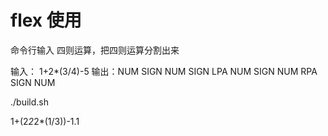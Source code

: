 # flex 使用

命令行输入 四则运算，把四则运算分割出来

输入： 1+2*(3/4)-5
输出：NUM SIGN NUM SIGN LPA NUM SIGN NUM RPA SIGN NUM



./build.sh

1+(2*2*2*(1/3))-1.1
